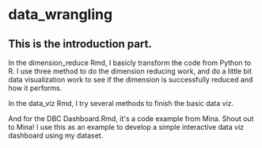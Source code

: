 # data_wrangling

## This is the introduction part.

In the dimension_reduce Rmd, I basicly transform the code from Python to R. I use three method to do the dimension reducing work, and do a little bit data visualization work to see if the dimension is successfully reduced and how it performs.

In the data_viz Rmd, I try several methods to finish the basic data viz. 

And for the DBC Dashboard.Rmd, it's a code example from Mina. Shout out to Mina! I use this as an example to develop a simple interactive data viz dashboard using my dataset.